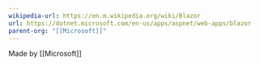 ```yaml
---
wikipedia-url: https://en.m.wikipedia.org/wiki/Blazor
url: https://dotnet.microsoft.com/en-us/apps/aspnet/web-apps/blazor
parent-org: "[[Microsoft]]"
---
```


Made by [[Microsoft]]


